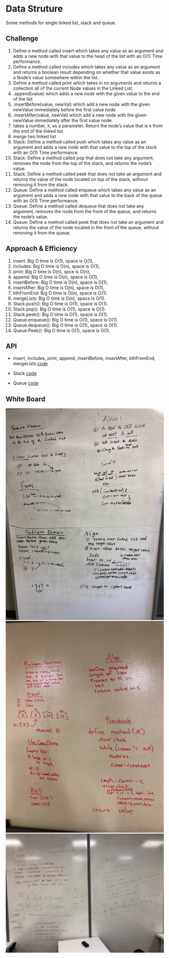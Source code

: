 # Data Struture
<!-- Short summary or background information -->
Some methods for single linked list, stack and queue.
## Challenge
<!-- Description of the challenge -->
1. Define a method called insert which takes any value as an argument and adds a new node with that value to the head of the list with an O(1) Time performance.
2. Define a method called includes which takes any value as an argument and returns a boolean result depending on whether that value exists as a Node’s value somewhere within the list.
3. Define a method called print which takes in no arguments and returns a collection all of the current Node values in the Linked List.
4. .append(value) which adds a new node with the given value to the end of the list
5. .insertBefore(value, newVal) which add a new node with the given newValue immediately before the first value node
6. .insertAfter(value, newVal) which add a new node with the given newValue immediately after the first value node
7. takes a number, k, as a parameter. Return the node’s value that is k from the end of the linked list.
8. merge two linked list
9. Stack: Define a method called push which takes any value as an argument and adds a new node with that value to the top of the stack with an O(1) Time performance.
10. Stack: Define a method called pop that does not take any argument, removes the node from the top of the stack, and returns the node’s value.
11. Stack: Define a method called peek that does not take an argument and returns the value of the node located on top of the stack, without removing it from the stack.
12. Queue: Define a method called enqueue which takes any value as an argument and adds a new node with that value to the back of the queue with an O(1) Time performance.
13. Queue: Define a method called dequeue that does not take any argument, removes the node from the front of the queue, and returns the node’s value.
14. Queue: Define a method called peek that does not take an argument and returns the value of the node located in the front of the queue, without removing it from the queue.
## Approach & Efficiency
<!-- What approach did you take? Why? What is the Big O space/time for this approach? -->
1. insert: Big O time is O(1), space is O(1),
2. includes: Big O time is O(n), space is O(1),
3. print: Big O time is O(n), spce is O(n),
4. append: Big O time is O(n), space is O(1),
5. insertBefore: Big O time is O(n), space is O(1),
6. insertAfter: Big O time is O(n), space is O(1),
7. kthFromEnd: Big O time is O(n), space is O(1).
8. mergeLists: Big O time is O(n), space is O(1).
9. Stack.push(): Big O time is O(1), space is O(1). 
10. Stack.pop(): Big O time is O(1), space is O(1).
11. Stack.peek(): Big O time is O(1), space is O(1).
12. Queue.enqueue(): Big O time is O(1), space is O(1).
13. Queue.dequeue(): Big O time is O(1), space is O(1).
14. Queue.Peek(): Big O time is O(1), space is O(1).
 

## API
<!-- Description of each method publicly available to your Linked List -->
- insert, includes, print, append, insertBefore, insertAfter, kthFromEnd, mergeLists
[code](./src/main/java/Data/linkedList/LinkedList.java)

- Stack [code](./src/main/java/stacksandqueues/Stack.java)
- Queue [code](./src/main/java/stacksandqueues/Queue.java)
## White Board
![White Board to insert shift array problem](../assets/linkedList.jpg)
![White Board to kthFromEnd](../assets/linkedlist_kthFromEnd.jpg)
![White Board to kthFromEnd](../assets/mergeLists.jpg)

